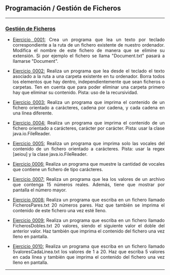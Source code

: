 <h2>Programación / Gestión de Ficheros</h2>
<hr/>

<div>
<h3><a href="https://github.com/sufigueroa87/dam/tree/main/programaci%C3%B3n/gesti%C3%B3n_ficheros">Gestión de Ficheros</a></h3>
<ul>
	<li>
   		<p align="justify"><a href="https://github.com/sufigueroa87/dam/tree/main/programaci%C3%B3n/gesti%C3%B3n_ficheros/ejercicio_0001">Ejercicio 0001:</a> 
	   		Crea un programa que lea un texto por teclado correspondiente a la ruta de un fichero existente de nuestro ordenador. Modifica el nombre de este fichero de manera que se elimine su extensión. Si por ejemplo el fichero se llama "Document.txt" pasará a llamarse "Document".
   		</p>
   	</li>
	<li>
   		<p align="justify"><a href="https://github.com/sufigueroa87/dam/tree/main/programaci%C3%B3n/gesti%C3%B3n_ficheros/ejercicio_0002">Ejercicio 0002:</a> 
	   		Realiza un programa que lea desde el teclado el texto asociado a la ruta a una carpeta existente en tu ordenador. Borra todos los elementos que hay dentro, independientemente que sean ficheros o carpetas. Ten en cuenta que para poder eliminar una carpeta primero hay que eliminar su contenido. Pista: uso de la recursividad.
   		</p>
   	</li>
	<li>
   		<p align="justify"><a href="https://github.com/sufigueroa87/dam/tree/main/programaci%C3%B3n/gesti%C3%B3n_ficheros/ejercicio_0003">Ejercicio 0003:</a> 
	   		Realiza un programa que imprima el contenido de un fichero orientado a carácteres, cadena por cadena, y cada cadena en una línea diferente.
   		</p>
   	</li>
	<li>
   		<p align="justify"><a href="https://github.com/sufigueroa87/dam/tree/main/programaci%C3%B3n/gesti%C3%B3n_ficheros/ejercicio_0004">Ejercicio 0004:</a> 
	   		Realiza un programa que imprima el contenido de un fichero orientado a carácteres, carácter por carácter. Pista: usar la clase java.io.FileReader.   	
   		</p>
   	</li>
	<li>
   		<p align="justify"><a href="https://github.com/sufigueroa87/dam/tree/main/programaci%C3%B3n/gesti%C3%B3n_ficheros/ejercicio_0005">Ejercicio 0005:</a> 
	   		Realiza un programa que imprima solo las vocales del contenido de un fichero orientado a carácteres. Pista: usar la regex [aeiou] y la clase java.io.FileReader.
   		</p>
   	</li>
	<li>
   		<p align="justify"><a href="https://github.com/sufigueroa87/dam/tree/main/programaci%C3%B3n/gesti%C3%B3n_ficheros/ejercicio_0006">Ejercicio 0006:</a> 
	   		Realiza un programa que muestre la cantidad de vocales que contiene un fichero de tipo carácteres.
   		</p>
   	</li>	
	<li>
   		<p align="justify"><a href="https://github.com/sufigueroa87/dam/tree/main/programaci%C3%B3n/gesti%C3%B3n_ficheros/ejercicio_0007">Ejercicio 0007:</a> 
   			Realiza un programa que lea los valores de un archivo que contenga 15 números reales. Además, tiene que mostrar por pantalla el número mayor.
   		</p>
   	</li>	
	<li>
   		<p align="justify"><a href="https://github.com/sufigueroa87/dam/tree/main/programaci%C3%B3n/gesti%C3%B3n_ficheros/ejercicio_0008">Ejercicio 0008:</a> 
   			Realiza un programa que escriba en un fichero llamado FicherosPares.txt 20 números pares. Haz que también se imprima el contenido de este fichero una vez esté lleno.
   		</p>
   	</li>	
	<li>
   		<p align="justify"><a href="https://github.com/sufigueroa87/dam/tree/main/programaci%C3%B3n/gesti%C3%B3n_ficheros/ejercicio_0009">Ejercicio 0009:</a> 
   			Realiza un programa que escriba en un fichero llamado FicherosDobles.txt 20 valores, siendo el siguiente valor el doble del anterior valor. Haz también que imprima el contenido del fichero una vez lleno en pantalla.
   		</p>
   	</li>	
	<li>
   		<p align="justify"><a href="https://github.com/sufigueroa87/dam/tree/main/programaci%C3%B3n/gesti%C3%B3n_ficheros/ejercicio_0010">Ejercicio 0010:</a> 
   			Realiza un programa que escriba en un fichero llamado 5valoresCadaLinea.txt los valores de 1 a 20. Haz que escriba 5 valores en cada línea y también que imprima el contenido del fichero una vez lleno en pantalla.
   		</p>
   	</li>
</ul>
<hr/>
</div>

